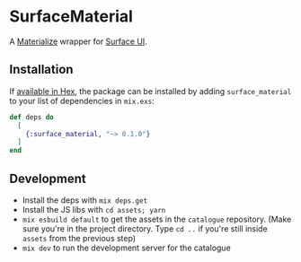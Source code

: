 # SurfaceMaterial

A [Materialize](https://materializecss.github.io/materialize/) wrapper for [Surface UI](https://materializecss.github.io/materialize/).

## Installation

If [available in Hex](https://hex.pm/docs/publish), the package can be installed
by adding `surface_material` to your list of dependencies in `mix.exs`:

```elixir
def deps do
  [
    {:surface_material, "~> 0.1.0"}
  ]
end
```

## Development

* Install the deps with `mix deps.get`
* Install the JS libs with `cd assets; yarn`
* `mix esbuild default` to get the assets in the `catalogue` repository. (Make sure you're in the project directory. Type `cd ..` if you're still inside `assets` from the previous step)
* `mix dev` to run the development server for the catalogue


